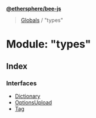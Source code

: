 **[@ethersphere/bee-js](../README.md)**

> [Globals](../README.md) / "types"

# Module: "types"

## Index

### Interfaces

* [Dictionary](../interfaces/_types_.dictionary.md)
* [OptionsUpload](../interfaces/_types_.optionsupload.md)
* [Tag](../interfaces/_types_.tag.md)

